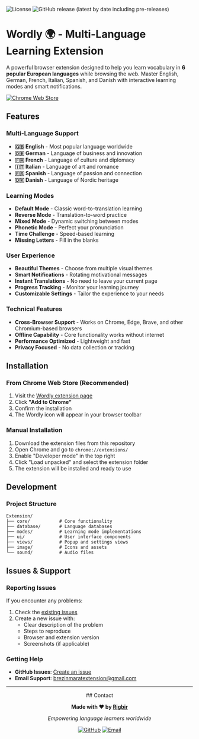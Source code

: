 ![License](https://img.shields.io/static/v1?label=license&message=CC-BY-NC-4.0&color=blueviolet) ![GitHub release (latest by date including pre-releases)](https://img.shields.io/github/v/release/rigbir/Extension?include_prereleases)

# Wordly 🌍 - Multi-Language Learning Extension

A powerful browser extension designed to help you learn vocabulary in **6 popular European languages** while browsing the web. Master English, German, French, Italian, Spanish, and Danish with interactive learning modes and smart notifications.

[![Chrome Web Store](https://img.shields.io/badge/Chrome%20Web%20Store-Install-blue?logo=google-chrome)](https://chromewebstore.google.com/detail/wordly/omnmhbbfdkcaglkikjcijapgcabifikp)

## Features

### **Multi-Language Support**
- **🇬🇧 English** - Most popular language worldwide
- **🇩🇪 German** - Language of business and innovation  
- **🇫🇷 French** - Language of culture and diplomacy
- **🇮🇹 Italian** - Language of art and romance
- **🇪🇸 Spanish** - Language of passion and connection
- **🇩🇰 Danish** - Language of Nordic heritage

### **Learning Modes**
- **Default Mode** - Classic word-to-translation learning
- **Reverse Mode** - Translation-to-word practice
- **Mixed Mode** - Dynamic switching between modes
- **Phonetic Mode** - Perfect your pronunciation
- **Time Challenge** - Speed-based learning
- **Missing Letters** - Fill in the blanks

### **User Experience**
- **Beautiful Themes** - Choose from multiple visual themes
- **Smart Notifications** - Rotating motivational messages
- **Instant Translations** - No need to leave your current page
- **Progress Tracking** - Monitor your learning journey
- **Customizable Settings** - Tailor the experience to your needs

### **Technical Features**
- **Cross-Browser Support** - Works on Chrome, Edge, Brave, and other Chromium-based browsers
- **Offline Capability** - Core functionality works without internet
- **Performance Optimized** - Lightweight and fast
- **Privacy Focused** - No data collection or tracking

## Installation

### From Chrome Web Store (Recommended)
1. Visit the [Wordly extension page](https://chromewebstore.google.com/detail/wordly/omnmhbbfdkcaglkikjcijapgcabifikp)
2. Click **"Add to Chrome"**
3. Confirm the installation
4. The Wordly icon will appear in your browser toolbar

### Manual Installation
1. Download the extension files from this repository
2. Open Chrome and go to `chrome://extensions/`
3. Enable "Developer mode" in the top right
4. Click "Load unpacked" and select the extension folder
5. The extension will be installed and ready to use

## Development

### Project Structure
```
Extension/
├── core/           # Core functionality
├── database/       # Language databases
├── modes/          # Learning mode implementations
├── ui/             # User interface components
├── views/          # Popup and settings views
├── image/          # Icons and assets
└── sound/          # Audio files
```
## Issues & Support

### Reporting Issues
If you encounter any problems:
1. Check the [existing issues](https://github.com/Rigbir/Extension/issues)
2. Create a new issue with:
   - Clear description of the problem
   - Steps to reproduce
   - Browser and extension version
   - Screenshots (if applicable)

### Getting Help
- **GitHub Issues**: [Create an issue](https://github.com/Rigbir/Extension/issues)
- **Email Support**: brezinmaratextension@gmail.com

---

<div align="center">
## Contact 

**Made with ❤️ by [Rigbir](https://github.com/Rigbir)**

*Empowering language learners worldwide*

[![GitHub](https://img.shields.io/badge/GitHub-Follow-lightgrey?logo=github)](https://github.com/Rigbir)
[![Email](https://img.shields.io/badge/Email-Contact-blue?logo=gmail)](mailto:brezinmaratextension@gmail.com)

</div>

